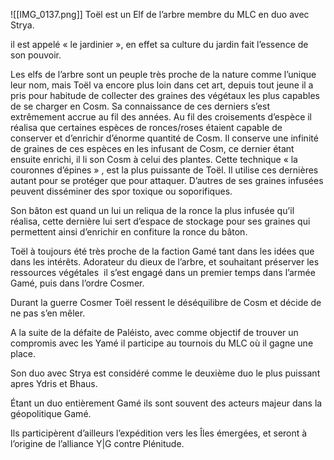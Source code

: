 ![[IMG_0137.png]]
Toël est un Elf de l’arbre membre du MLC en duo avec Strya.

il est appelé « le jardinier », en effet sa culture du jardin fait l’essence de son pouvoir.

Les elfs de l’arbre sont un peuple très proche de la nature comme l’unique leur nom, mais Toël va encore plus loin dans cet art, depuis tout jeune il a pris pour habitude de collecter des graines des végétaux les plus capables de se charger en Cosm. Sa connaissance de ces derniers s’est extrêmement accrue au fil des années. Au fil des croisements d’espèce il réalisa que certaines espèces de ronces/roses étaient capable de conserver et d’enrichir d’énorme quantité de Cosm. Il conserve une infinité de graines de ces espèces en les infusant de Cosm, ce dernier étant ensuite enrichi, il li son Cosm à celui des plantes. Cette technique « la couronnes d’épines » , est la plus puissante de Toël. Il utilise ces dernières autant pour se protéger que pour attaquer. D’autres de ses graines infusées peuvent disséminer des spor toxique ou soporifiques.

Son bâton est quand un lui un reliqua de la ronce la plus infusée qu’il réalisa, cette dernière lui sert d’espace de stockage pour ses graines qui permettent ainsi d’enrichir en confiture la ronce du bâton.

  

Toël à toujours été très proche de la faction Gamé tant dans les idées que dans les intérêts. Adorateur du dieux de l’arbre, et souhaitant préserver les ressources végétales  il s’est engagé dans un premier temps dans l’armée Gamé, puis dans l’ordre Cosmer.

  

Durant la guerre Cosmer Toël ressent le déséquilibre de Cosm et décide de ne pas s’en mêler.

A la suite de la défaite de Paléisto, avec comme objectif de trouver un compromis avec les Yamé il participe au tournois du MLC où il gagne une place.

  

Son duo avec Strya est considéré comme le deuxième duo le plus puissant apres Ydris et Bhaus.

Étant un duo entièrement Gamé ils sont souvent des acteurs majeur dans la géopolitique Gamé.

Ils participèrent d’ailleurs l’expédition vers les Îles émergées, et seront à l’origine de l’alliance Y|G contre Plénitude.